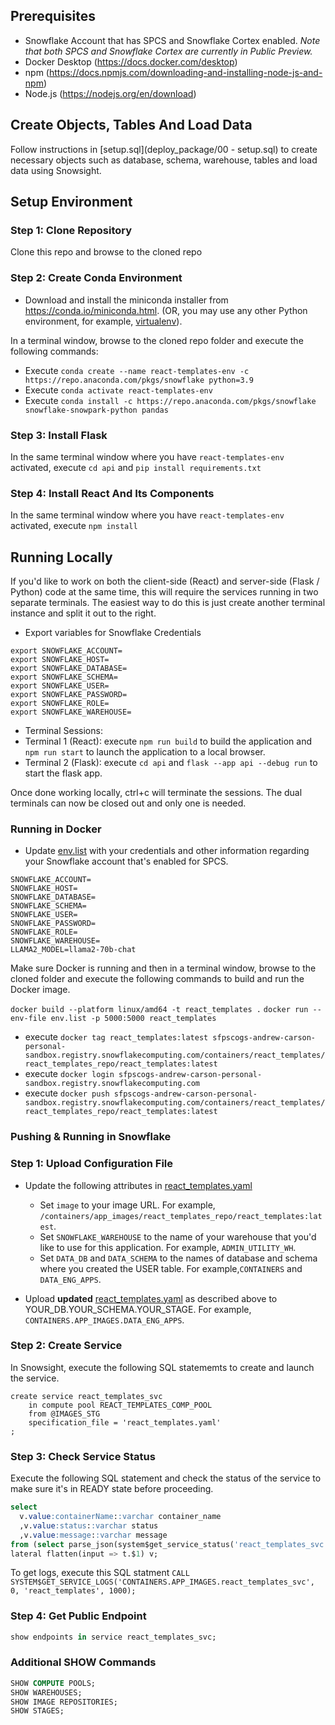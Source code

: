 ## Prerequisites

* Snowflake Account that has SPCS and Snowflake Cortex enabled. *Note that both SPCS and Snowflake Cortex are currently in Public Preview.*
* Docker Desktop (https://docs.docker.com/desktop) 
* npm (https://docs.npmjs.com/downloading-and-installing-node-js-and-npm)  
* Node.js (https://nodejs.org/en/download)

## Create Objects, Tables And Load Data

Follow instructions in [setup.sql](deploy_package/00 - setup.sql) to create necessary objects such as database, schema, warehouse, tables and load data using Snowsight.

## Setup Environment

### Step 1: Clone Repository

Clone this repo and browse to the cloned repo

### Step 2: Create Conda Environment

* Download and install the miniconda installer from https://conda.io/miniconda.html. (OR, you may use any other Python environment, for example, [virtualenv](https://virtualenv.pypa.io/en/latest/)).

In a terminal window, browse to the cloned repo folder and execute the following commands:
* Execute `conda create --name react-templates-env -c https://repo.anaconda.com/pkgs/snowflake python=3.9`
* Execute `conda activate react-templates-env`
* Execute `conda install -c https://repo.anaconda.com/pkgs/snowflake snowflake-snowpark-python pandas`

### Step 3: Install Flask

In the same terminal window where you have `react-templates-env` activated, execute `cd api` and `pip install requirements.txt`

### Step 4: Install React And Its Components

In the same terminal window where you have `react-templates-env` activated, execute `npm install`

## Running Locally

If you'd like to work on both the client-side (React) and server-side (Flask / Python) code at the same time, this will require the services running in two separate terminals. The easiest way to do this is just create another terminal instance and split it out to the right. 
* Export variables for Snowflake Credentials
```
export SNOWFLAKE_ACCOUNT=
export SNOWFLAKE_HOST=
export SNOWFLAKE_DATABASE=
export SNOWFLAKE_SCHEMA=
export SNOWFLAKE_USER=
export SNOWFLAKE_PASSWORD=
export SNOWFLAKE_ROLE=
export SNOWFLAKE_WAREHOUSE=
```

* Terminal Sessions:
*   Terminal 1 (React): execute `npm run build` to build the application and `npm run start` to launch the application to a local browser.
*   Terminal 2 (Flask): execute `cd api` and `flask --app api --debug run` to start the flask app.

Once done working locally, ctrl+c will terminate the sessions. The dual terminals can now be closed out and only one is needed. 

### Running in Docker

* Update [env.list](env.list) with your credentials and other information regarding your Snowflake account that's enabled for SPCS.

```
SNOWFLAKE_ACCOUNT=
SNOWFLAKE_HOST=
SNOWFLAKE_DATABASE=
SNOWFLAKE_SCHEMA=
SNOWFLAKE_USER=
SNOWFLAKE_PASSWORD=
SNOWFLAKE_ROLE=
SNOWFLAKE_WAREHOUSE=
LLAMA2_MODEL=llama2-70b-chat
```
Make sure Docker is running and then in a terminal window, browse to the cloned folder and execute the following commands to build and run the Docker image.

`docker build --platform linux/amd64 -t react_templates .`
`docker run --env-file env.list -p 5000:5000 react_templates`

* execute `docker tag react_templates:latest sfpscogs-andrew-carson-personal-sandbox.registry.snowflakecomputing.com/containers/react_templates/react_templates_repo/react_templates:latest`
* execute `docker login sfpscogs-andrew-carson-personal-sandbox.registry.snowflakecomputing.com`
* execute `docker push sfpscogs-andrew-carson-personal-sandbox.registry.snowflakecomputing.com/containers/react_templates/react_templates_repo/react_templates:latest`

### Pushing & Running in Snowflake

### Step 1: Upload Configuration File
* Update the following attributes in [react_templates.yaml](deploy_package/react_templates.yaml)

  * Set `image` to your image URL. For example, `/containers/app_images/react_templates_repo/react_templates:latest`.
  * Set `SNOWFLAKE_WAREHOUSE` to the name of your warehouse that you'd like to use for this application. For example, `ADMIN_UTILITY_WH`.
  * Set `DATA_DB` and `DATA_SCHEMA` to the names of database and schema where you created the USER table. For example,`CONTAINERS` and `DATA_ENG_APPS`.

* Upload **updated** [react_templates.yaml](deploy_package/react_templates.yaml) as described above to YOUR_DB.YOUR_SCHEMA.YOUR_STAGE. For example, `CONTAINERS.APP_IMAGES.DATA_ENG_APPS`.

### Step 2: Create Service

In Snowsight, execute the following SQL statememts to create and launch the service.

```
create service react_templates_svc
    in compute pool REACT_TEMPLATES_COMP_POOL
    from @IMAGES_STG
    specification_file = 'react_templates.yaml'
;
```

### Step 3: Check Service Status
Execute the following SQL statement and check the status of the service to make sure it's in READY state before proceeding.

```sql
select 
  v.value:containerName::varchar container_name
  ,v.value:status::varchar status  
  ,v.value:message::varchar message
from (select parse_json(system$get_service_status('react_templates_svc'))) t, 
lateral flatten(input => t.$1) v;
```

To get logs, execute this SQL statment `CALL SYSTEM$GET_SERVICE_LOGS('CONTAINERS.APP_IMAGES.react_templates_svc', 0, 'react_templates', 1000);`

### Step 4: Get Public Endpoint

```sql
show endpoints in service react_templates_svc;
```
### Additional SHOW Commands
```sql
SHOW COMPUTE POOLS;
SHOW WAREHOUSES;
SHOW IMAGE REPOSITORIES;
SHOW STAGES;
```
